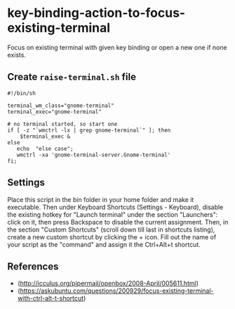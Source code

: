# key-binding-action-to-focus-existing-terminal
Focus on existing terminal with given key binding or open a new one if none exists.

## Create `raise-terminal.sh` file
```
#!/bin/sh

terminal_wm_class="gnome-terminal"
terminal_exec="gnome-terminal"

# no terminal started, so start one
if [ -z "`wmctrl -lx | grep gnome-terminal`" ]; then
    $terminal_exec &
else
   echo  "else case";
   wmctrl -xa 'gnome-terminal-server.Gnome-terminal'
fi;
```

## Settings
Place this script in the bin folder in your home folder and make it executable. Then under Keyboard Shortcuts (Settings - Keyboard), disable the existing hotkey for "Launch terminal" under the section "Launchers": click on it, then press Backspace to disable the current assignment. Then, in the section "Custom Shortcuts" (scroll down till last in shortcuts listing), create a new custom shortcut by clicking the + icon. Fill out the name of your script as the "command" and assign it the Ctrl+Alt+t shortcut.

## References
* (http://icculus.org/pipermail/openbox/2008-April/005611.html)
* (https://askubuntu.com/questions/200929/focus-existing-terminal-with-ctrl-alt-t-shortcut)
